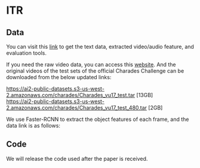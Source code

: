 # ITR

## Data

You can visit this [link](https://drive.google.com/drive/folders/1SlZTySJAk_2tiMG5F8ivxCfOl_OWwd_Q) to get the text data, extracted video/audio feature, and evaluation tools.

If you need the raw video data, you can access this [website](https://prior.allenai.org/projects/charades). And the original videos of the test sets of the official Charades Challenge can be downloaded from the below updated links:  

https://ai2-public-datasets.s3-us-west-2.amazonaws.com/charades/Charades_vu17_test.tar [13GB]  
https://ai2-public-datasets.s3-us-west-2.amazonaws.com/charades/Charades_vu17_test_480.tar [2GB]

We use Faster-RCNN to extract the object features of each frame, and the data link is as follows:

## Code

We will release the code used after the paper is received. 
